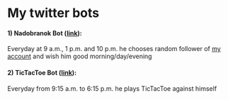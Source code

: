 # My twitter bots

#### 1) Nadobranok Bot ([link](https://twitter.com/nadobranok)):

Everyday at 9 a.m., 1 p.m. and 10 p.m. he chooses random follower of [my account](https://twitter.com/tonyshkurenko) and wish him good morning/day/evening

#### 2) TicTacToe Bot ([link](https://twitter.com/BotTicTacToe)):

Everyday from 9:15 a.m. to 6:15 p.m. he plays TicTacToe against himself
